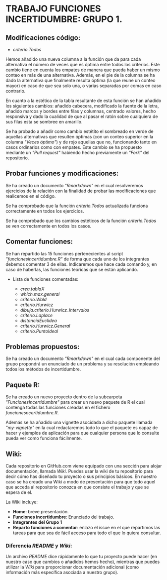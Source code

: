 # TRABAJO FUNCIONES INCERTIDUMBRE: GRUPO 1.
 
## Modificaciones código:
 
 * *criterio.Todos*
 
Hemos añadido una nueva columna a la función que da para cada alternativa el número de veces que es óptima entre todos los criterios. Este cambio tiene en cuenta los
empates de manera que pueda haber un mismo conteo en más de una alternativa.
Además, en el pie de la columna se ha dado la alternativa que finalmente resulta óptima (la que reune un conteo mayor) en caso de que sea solo una, o varias separadas
por comas en caso contrario.

En cuanto a la estética de la tabla resultante de esta función se han añadido los siguientes cambios: añadido cabecera, modificado la fuente de la letra, añadido marcos y bordes entre filas y columnas, centrado valores, hecho responsiva y dado la cualidad de que al pasar el ratón sobre cualquiera de sus filas esta se sombree en amarillo.

Se ha probado a añadir como cambio estétito el sombreado en verde de aquellas alternativas que resulten óptimas (con un conteo superior en la columna _"Veces óptimo"_)
y de rojo aquellas que no, funcionando tanto en casos ordinarios como con empates. Este cambio se ha propuesto mediante un _"Pull request"_ habiendo hecho previamente un _"Fork"_ del repositorio.
 
 ## Probar funciones y modificaciones:
 
 Se ha creado un documento *"Rmarkdown"* en el cual resolveremos ejercicios de la relación con la finalidad de probar las modificaciones que realicemos en el código.
 
 Se ha comprobado que la función _criterio.Todos_ actualizada funciona correctamente en todos los ejercicios.
 
 Se ha comprobado que los cambios estéticos de la función _criterio.Todos_ se ven correctamente en todos los casos.
 
## Comentar funciones:
 
Se han repartido las 15 funciones pertenecientes al script *"funcionesincertidumbre.R"* de forma que cada uno de los integrantes debemos comentar 3 de ellas. Indicaremos que hace cada comando y, en caso de haberlas, las funciones teóricas que se están aplicando.

* Lista de funciones comentadas:

  - _crea.tablaX_
  - _which.max.general_
  - _criterio.Wald_
  - _criterio.Hurwicz_
  - _dibuja.criterio.Hurwicz_Intervalos_
  - _criterio.Laplace_
  - _distanciaEuclidea_
  - _criterio.Hurwicz.General_
  - _criterio.PuntoIdeal_
  
## Problemas propuestos:
 
Se ha creado un documento *"Rmarkdown"* en el cual cada componente del grupo propondrá un enunciado de un problema y su
resolución empleando todos los métodos de incertidumbre.

## Paquete R:

Se ha creado un nuevo proyecto dentro de la subcarpeta _"FuncionesIncertidumbre"_ para crear un nuevo paquete de R el cual contenga todas las funciones creadas en el 
fichero _funcionesncertidumbre.R_.

Además se ha añadido una vignette asocidada a dicho paquete llamada _"my-vignette"_ en la cual redactaremos todo lo que el paquete es capaz de hacer y ejemplos de aplicación para que cualquier persona que lo consulte pueda ver como funciona fácilmente.

## Wiki:

Cada repositorio en GitHub.com viene equipado con una sección para alojar documentación, llamada _Wiki_. Puedes usar la wiki de tu repositorio para decir cómo has 
diseñado tu proyecto o sus principios básicos. En nuestro caso se ha creado una Wiki a modo de presentación para que todo aquel que acceda al repositorio conozca
en que consiste el trabajo y que se espera de el. 

La Wiki incluye:
* **Home**: breve presentación.
* **Funciones incertidumbre**: Enunciado del trabajo.
* **Integrantes del Grupo 1**
* **Reparto funciones a comentar**: enlazo el issue en el que repartimos las tareas para que sea de fácil acceso para todo el que lo quiera consultar.

### Diferencia _README_ y _Wiki_:

Un archivo _README_ dice rápidamente lo que tu proyecto puede hacer (en nuestro caso que cambios o añadidos hemos hecho), mientras que puedes utilizar la _Wiki_ para 
proporcionar documentación adicional (como información más específica asociada a nuestro grupo).
